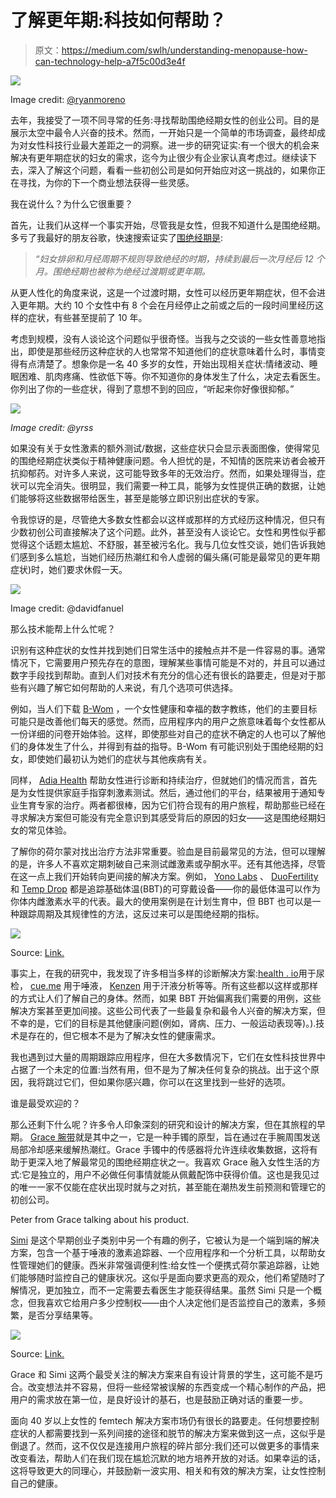 # 了解更年期:科技如何帮助？

> 原文：<https://medium.com/swlh/understanding-menopause-how-can-technology-help-a7f5c00d3e4f>

![](img/ca1d56644971551e2dffdb62949fbe16.png)

Image credit: [@ryanmoreno](https://unsplash.com/@ryanmoreno)

去年，我接受了一项不同寻常的任务:寻找帮助围绝经期女性的创业公司。目的是展示太空中最令人兴奋的技术。然而，一开始只是一个简单的市场调查，最终却成为对女性科技行业最大差距之一的洞察。进一步的研究证实:有一个很大的机会来解决有更年期症状的妇女的需求，迄今为止很少有企业家认真考虑过。继续读下去，深入了解这个问题，看看一些初创公司是如何开始应对这一挑战的，如果你正在寻找，为你的下一个商业想法获得一些灵感。

我在说什么？为什么它很重要？

首先，让我们从这样一个事实开始，尽管我是女性，但我不知道什么是围绝经期。多亏了我最好的朋友谷歌，快速搜索证实了[围绝经期是](https://www.nice.org.uk/guidance/ng23):

> *“妇女排卵和月经周期不规则导致绝经的时期，持续到最后一次月经后 12 个月。围绝经期也被称为绝经过渡期或更年期。*

从更人性化的角度来说，这是一个过渡时期，女性可以经历更年期症状，但不会进入更年期。大约 10 个女性中有 8 个会在月经停止之前或之后的一段时间里经历这样的症状，有些甚至提前了 10 年。

考虑到规模，没有人谈论这个问题似乎很奇怪。当我与之交谈的一些女性善意地指出，即使是那些经历这种症状的人也常常不知道他们的症状意味着什么时，事情变得有点清楚了。想象你是一名 40 多岁的女性，开始出现相关症状:情绪波动、睡眠困难、肌肉疼痛、性欲低下等。你不知道你的身体发生了什么，决定去看医生。你列出了你的一些症状，得到了意想不到的回应，“听起来你好像很抑郁。”

![](img/91b30310e28a784d3bd980140c49fe19.png)

*Image credit: @yrss*

如果没有关于女性激素的额外测试/数据，这些症状只会显示表面图像，使得常见的围绝经期症状类似于精神健康问题。令人担忧的是，不知情的医院来访者会被开抗抑郁药。对许多人来说，这可能导致多年的无效治疗。然而，如果处理得当，症状可以完全消失。很明显，我们需要一种工具，能够为女性提供正确的数据，让她们能够将这些数据带给医生，甚至是能够立即识别出症状的专家。

令我惊讶的是，尽管绝大多数女性都会以这样或那样的方式经历这种情况，但只有少数初创公司直接解决了这个问题。此外，甚至没有人谈论它。女性和男性似乎都觉得这个话题太尴尬、不舒服，甚至被污名化。我与几位女性交谈，她们告诉我她们感到多么尴尬，当她们经历热潮红和令人虚弱的偏头痛(可能是最常见的更年期症状)时，她们要求休假一天。

![](img/d4ea97a6454bf8eda5f9848ab871d560.png)

Image credit: @davidfanuel

那么技术能帮上什么忙呢？

识别有这种症状的女性并找到她们日常生活中的接触点并不是一件容易的事。通常情况下，它需要用户预先存在的意图，理解某些事情可能是不对的，并且可以通过数字手段找到帮助。直到人们对技术有充分的信心还有很长的路要走，但是对于那些有兴趣了解它如何帮助的人来说，有几个选项可供选择。

例如，当人们下载 [B-Wom](https://www.b-wom.com/en/) ，一个女性健康和幸福的数字教练，他们的主要目标可能只是改善他们每天的感觉。然而，应用程序内的用户之旅意味着每个女性都从一份详细的问卷开始体验。这样，即使那些对自己的症状不确定的人也可以了解他们的身体发生了什么，并得到有益的指导。B-Wom 有可能识别处于围绝经期的妇女，即使她们最初认为她们的症状与其他疾病有关。

同样， [Adia Health](https://adiahealth.com/) 帮助女性进行诊断和持续治疗，但就她们的情况而言，首先是为女性提供家庭手指穿刺激素测试。然后，通过他们的平台，结果被用于通知专业生育专家的治疗。两者都很棒，因为它们符合现有的用户旅程，帮助那些已经在寻求解决方案但可能没有完全意识到其感受背后的原因的妇女——这是围绝经期妇女的常见体验。

了解你的荷尔蒙对找出治疗方法非常重要。验血是目前最常见的方法，但可以理解的是，许多人不喜欢定期刺破自己来测试雌激素或孕酮水平。还有其他选择，尽管在这一点上我们开始转向更间接的解决方案。例如， [Yono Labs](https://www.yonolabs.com/) 、 [DuoFertility](https://www.duofertility.com/) 和 [Temp Drop](https://tempdrop.xyz/) 都是追踪基础体温(BBT)的可穿戴设备——你的最低体温可以作为你体内雌激素水平的代表。最大的使用案例是在计划生育中，但 BBT 也可以是一种跟踪周期及其规律性的方法，这反过来可以是围绝经期的指标。

![](img/6a7b17ccdcc0bf0eeecc17b3bf5e2be1.png)

Source: [Link.](http://www.yonolabs.com)

事实上，在我的研究中，我发现了许多相当多样的诊断解决方案:[health . io](https://healthy.io/)用于尿检， [cue.me](https://www.cuehealth.com/) 用于唾液， [Kenzen](https://www.kenzen.com/) 用于汗液分析等等。所有这些都以这样或那样的方式让人们了解自己的身体。然而，如果 BBT 开始偏离我们需要的用例，这些解决方案甚至更加间接。这些公司代表了一些最复杂和最令人兴奋的解决方案，但不幸的是，它们的目标是其他健康问题(例如，肾病、压力、一般运动表现等)。).技术是存在的，但它根本不是为了解决女性的健康需求。

我也遇到过大量的周期跟踪应用程序，但在大多数情况下，它们在女性科技世界中占据了一个未定的位置:当然有用，但不是为了解决任何复杂的挑战。出于这个原因，我将跳过它们，但如果你感兴趣，你可以在这里找到一些好的选项。

谁是最受欢迎的？

那么还剩下什么呢？许多令人印象深刻的研究和设计的解决方案，但在其旅程的早期。 [Grace 腕带](https://www.gracecooling.com/)就是其中之一，它是一种手镯的原型，旨在通过在手腕周围发送局部冷却感来缓解热潮红。Grace 手镯中的传感器将允许连续收集数据，这将有助于更深入地了解最常见的围绝经期症状之一。我喜欢 Grace 融入女性生活的方式:它是独立的，用户不必做任何事情就能从佩戴配饰中获得价值。这也是我见过的唯一一家不仅能在症状出现时就与之对抗，甚至能在潮热发生前预测和管理它的初创公司。

Peter from Grace talking about his product.

[Simi](https://www.globalgradshow.com/projects/simi/) 是这个早期创业子类别中另一个有趣的例子，它被认为是一个端到端的解决方案，包含一个基于唾液的激素追踪器、一个应用程序和一个分析工具，以帮助女性管理她们的健康。西米非常强调便利性:给女性一个便携式荷尔蒙追踪器，让她们能够随时监控自己的健康状况。这似乎是面向要求更高的观众，他们希望随时了解情况，更加独立，而不一定需要去看医生才能获得结果。虽然 Simi 只是一个概念，但我喜欢它给用户多少控制权——由个人决定他们是否监控自己的激素，多频繁，是否分享结果等。

![](img/659353c83c5fce667e3f12a2ba01a5ab.png)

Source: [Link.](https://www.globalgradshow.com/projects/simi/)

Grace 和 Simi 这两个最受关注的解决方案来自有设计背景的学生，这可能不是巧合。改变想法并不容易，但将一些经常被误解的东西变成一个精心制作的产品，把用户的需求放在第一位，是良好设计的基石，也是鼓励正确对话的重要一步。

面向 40 岁以上女性的 femtech 解决方案市场仍有很长的路要走。任何想要控制症状的人都需要找到一系列间接的途径和脱节的解决方案来做到这一点，这似乎是倒退了。然而，这不仅仅是连接用户旅程的碎片部分:我们还可以做更多的事情来改变看法，帮助人们在我们现在尴尬沉默的地方培养开放的对话。如果幸运的话，这将导致更大的同理心，并鼓励新一波实用、相关和有效的解决方案，让女性控制自己的健康。
